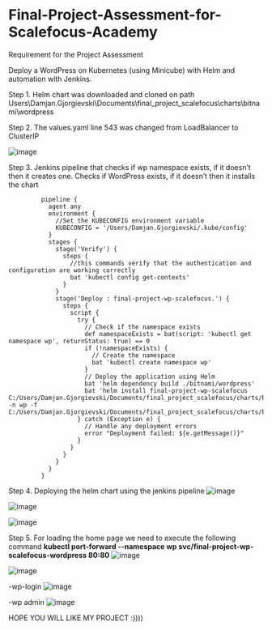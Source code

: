 # Final-Project-Assessment-for-Scalefocus-Academy

Requirement for the Project Assessment

Deploy a WordPress on Kubernetes (using Minicube) with Helm and automation with Jenkins.

Step 1. Helm chart was downloaded and cloned on path Users\Damjan.Gjorgievski\Documents\final_project_scalefocus\charts\bitnami\wordpress


Step 2. The values.yaml line 543 was changed from LoadBalancer to ClusterIP

![image](https://github.com/DamjanGj77/Final-Project-Assessment-for-Scalefocus-Academy/assets/125911118/ad429154-3283-4916-bfcc-6633f9d30889)

Step 3. Jenkins pipeline that checks if wp namespace exists, if it doesn’t then it creates one. Checks if WordPress exists, if it doesn’t then it installs the chart
             
             pipeline {
               agent any
               environment {
                 //Set the KUBECONFIG environment variable
                 KUBECONFIG = '/Users/Damjan.Gjorgievski/.kube/config' 
               }
               stages {
                 stage('Verify') {
                   steps {
                     //this commands verify that the authentication and configuration are working correctly
                     bat 'kubectl config get-contexts'
                   }
                 }
                 stage('Deploy : final-project-wp-scalefocus.') {
                   steps {
                     script {
                       try {
                         // Check if the namespace exists
                         def namespaceExists = bat(script: 'kubectl get namespace wp', returnStatus: true) == 0
                         if (!namespaceExists) {
                           // Create the namespace
                           bat 'kubectl create namespace wp'
                         }
                         // Deploy the application using Helm
                         bat 'helm dependency build ./bitnami/wordpress'
                         bat 'helm install final-project-wp-scalefocus C:/Users/Damjan.Gjorgievski/Documents/final_project_scalefocus/charts/bitnami/wordpress -n wp -f C:/Users/Damjan.Gjorgievski/Documents/final_project_scalefocus/charts/bitnami/wordpress/values.yaml'
                       } catch (Exception e) {
                         // Handle any deployment errors
                         error "Deployment failed: ${e.getMessage()}"
                       }
                     }
                   }
                 }
               }
             }
             
      
Step 4. Deploying the helm chart using the jenkins pipeline
![image](https://github.com/DamjanGj77/Final-Project-Assessment-for-Scalefocus-Academy/assets/125911118/46dabaf5-6664-4102-bf86-1bcaddb63547)

![image](https://github.com/DamjanGj77/Final-Project-Assessment-for-Scalefocus-Academy/assets/125911118/91db75d1-1057-4a22-99c9-d703d9d252fd)

![image](https://github.com/DamjanGj77/Final-Project-Assessment-for-Scalefocus-Academy/assets/125911118/d1757eec-19fd-406e-8f1b-0fbebb28a1d3)

Step 5. For loading the home page we need to execute the following command **kubectl port-forward --namespace wp svc/final-project-wp-scalefocus-wordpress 80:80**
![image](https://github.com/DamjanGj77/Final-Project-Assessment-for-Scalefocus-Academy/assets/125911118/d5e5fc03-7a52-4c56-9f20-925e6b9e1bc2)

![image](https://github.com/DamjanGj77/Final-Project-Assessment-for-Scalefocus-Academy/assets/125911118/62bae536-de2c-45fd-93ed-a7b65a6b863c)

-wp-login
![image](https://github.com/DamjanGj77/Final-Project-Assessment-for-Scalefocus-Academy/assets/125911118/665df7e5-6f56-4b63-86f0-a45bf492dee6)

-wp admin
![image](https://github.com/DamjanGj77/Final-Project-Assessment-for-Scalefocus-Academy/assets/125911118/700c760b-39f4-4740-b53c-8c4a52f1ce4b)



HOPE YOU WILL LIKE MY PROJECT :))))

            
